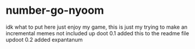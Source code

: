 # number-go-nyoom
idk what to put here just enjoy my game, this is just my trying to make an incremental
memes not included
up doot 0.1 added this to the readme file                                                                                  updoot 0.2 added expantanum
